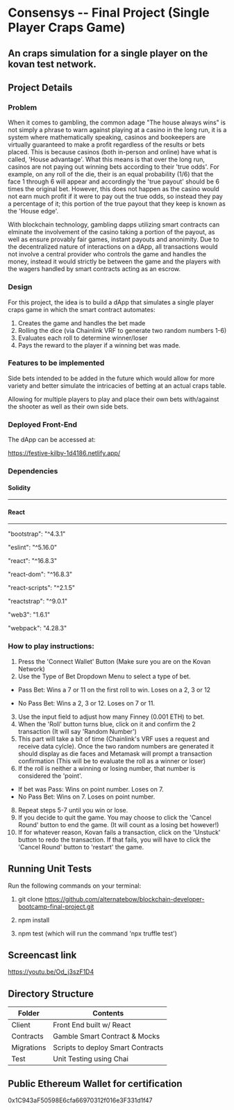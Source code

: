 # Consensys -- Final Project (Single Player Craps Game)

## An craps simulation for a single player on the kovan test network.

## Project Details

### Problem
When it comes to gambling, the common adage "The house always wins" is not simply a phrase to warn against playing at a casino in the long run, it is a system where mathematically speaking, casinos and bookeepers are virtually guaranteed to make a profit regardless of the results or bets placed. This is  because casinos (both in-person and online) have what is called, 'House advantage'. What this means is that over the long run,  casinos are not paying out winning  bets according to their 'true odds'. For example, on any roll of the die, their is an equal probability (1/6) that the face 1 through 6 will appear and accordingly the 'true payout' should be 6 times the original bet. However, this does not happen as the casino would not earn much profit if it were to pay out the true odds, so instead they pay a percentage of it; this portion of the true payout that they keep is known as the 'House edge'. 

With blockchain technology, gambling dapps utilizing smart contracts can elminate the involvement of the casino taking a portion of the payout, as well as ensure provably fair games, instant payouts and anonimity. Due to the decentralized nature of interactions on a dApp, all transactions would not involve a central provider who controls the game and handles the money, instead it would strictly be between the game and the players with the wagers handled by smart contracts acting as an escrow.

### Design

For this project, the idea is to build a dApp that simulates a single player craps game in which the smart contract automates:
1. Creates the game and handles the bet made
2. Rolling the dice (via Chainlink VRF to generate two random numbers 1-6)
3. Evaluates each roll to determine winner/loser 
4. Pays the reward to the player if a winning bet was made. 
 

### Features to be implemented
Side bets intended to be added in the future which would allow for more variety and better simulate the intricacies of betting at an actual craps table.

Allowing for multiple players to play and place their own bets with/against the shooter as well as their own side bets.


### Deployed Front-End
The dApp can be accessed at: 

<https://festive-kilby-1d4186.netlify.app/>

### Dependencies

#### Solidity
---


#### React
---

"bootstrap": "^4.3.1" 

"eslint": "^5.16.0" 

"react": "^16.8.3" 

"react-dom": "^16.8.3" 

"react-scripts": "^2.1.5" 

"reactstrap": "^9.0.1" 

"web3": "1.6.1" 

"webpack": "4.28.3"

### How to play instructions:

1. Press the 'Connect Wallet' Button (Make sure you are on the Kovan Network) 
2. Use the Type of Bet Dropdown Menu to select a type of bet. 

* Pass Bet: Wins a 7 or 11 on the first roll to win. Loses on a 2, 3 or 12

* No Pass Bet: Wins a 2, 3 or 12. Loses on 7 or 11.
3. Use the input field to adjust how many Finney (0.001 ETH) to bet. 
5. When the 'Roll' button turns blue, click on it and confirm the 2 transaction 
    (It will say 'Random Number')
6. This part will take a bit of time (Chainlink's VRF uses a request and receive data cylcle). Once the two random numbers are generated it should display as die faces and Metamask will prompt a transaction confirmation (This will be to evaluate the roll as a winner or loser)
7. If the roll is neither a winning or losing number, that number is considered the 'point'. 
* If bet was Pass: Wins on point number. Loses on 7. 
* No Pass Bet: Wins on 7. Loses on point number.
8. Repeat steps 5-7 until you win or lose.
9. If you decide to quit the game. You may choose to click the 'Cancel Round' button to end the game. (It will count as a losing bet however!)
10. If for whatever reason, Kovan fails a transaction, click on the 'Unstuck' button to redo the transaction. If that fails, you will have to click the 'Cancel Round' button to 'restart' the game.
## Running Unit Tests 
Run the following commands on your terminal: 

1. git clone https://github.com/alternatebow/blockchain-developer-bootcamp-final-project.git

2. npm install

3. npm test (which will run the command 'npx truffle test')

## Screencast link
<https://youtu.be/Od_j3szF1D4>

## Directory Structure

| Folder     | Contents                          |
|------------|-----------------------------------|
| Client     | Front End built w/ React          |
| Contracts  | Gamble Smart Contract & Mocks     |
| Migrations | Scripts to deploy Smart Contracts |
| Test       | Unit Testing using Chai           |


## Public Ethereum Wallet for certification
0x1C943aF50598E6cfa66970312f016e3F331d1f47